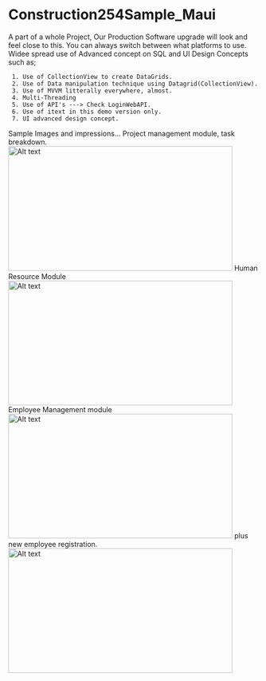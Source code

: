 # Construction254Sample_Maui
A part of a whole Project, Our Production Software upgrade will look and feel close to this. You can always switch between what platforms to use.
Widee spread use of Advanced concept on SQL and UI Design Concepts such as;

     1. Use of CollectionView to create DataGrids.
     2. Use of Data manipulation technique using Datagrid(CollectionView).
     3. Use of MVVM litterally everywhere, almost.
     4. Multi-Threading
     5. Use of API's ---> Check LoginWebAPI.
     6. Use of itext in this demo version only.
     7. UI advanced design concept.

Sample Images and impressions... 
Project management module, task breakdown.
<img src="https://github.com/davywamahiu/Construction254Sample_Maui/Images/Screenshot 2022-09-17 211115.png" height="250" width="450" alt="Alt text" title="Project.">
Human Resource Module
<img src="https://github.com/davywamahiu/Construction254Sample_Maui/Images/Screenshot 2022-09-17 210649.png" height="250" width="450" alt="Alt text" title="HR.">
Employee Management module 
<img src="https://github.com/davywamahiu/Construction254Sample_Maui/Images/Screenshot 2022-09-17 210755.png" height="250" width="450" alt="Alt text" title="Employee.">
plus new employee registration.
<img src="https://github.com/davywamahiu/Construction254Sample_Maui/Images/Screenshot 2022-09-17 210849.png" height="250" width="450" alt="Alt text" title="New Employee.">
